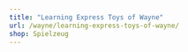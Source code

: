 ```yaml
---
title: "Learning Express Toys of Wayne"
url: /wayne/learning-express-toys-of-wayne/
shop: Spielzeug
---
```

